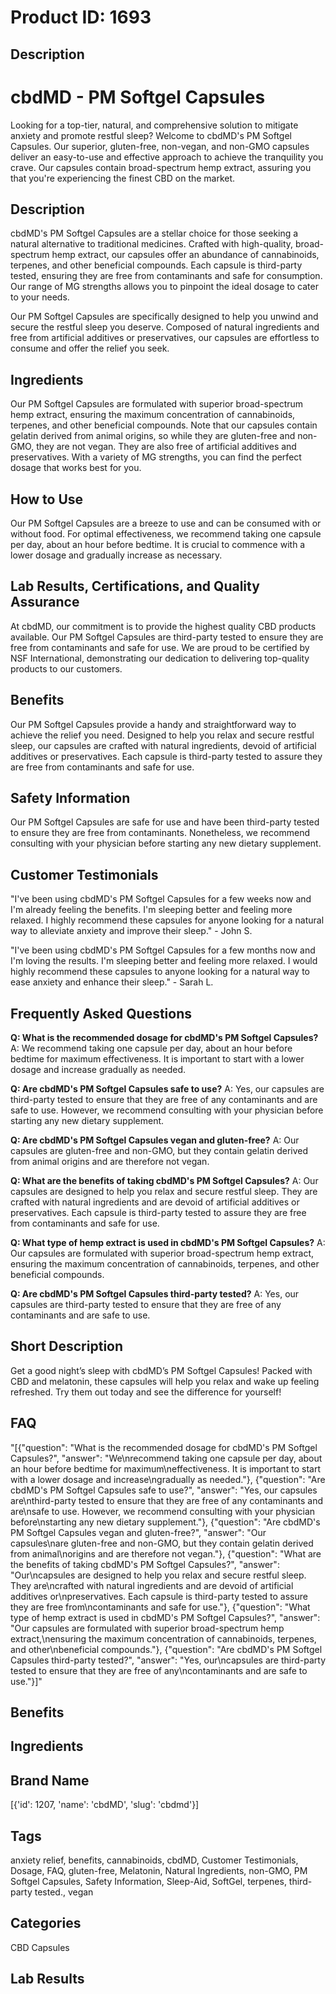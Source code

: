 # Product ID: 1693
## Description
<div class="flex flex-grow flex-col gap-3">
<div class="flex flex-col items-start gap-4 whitespace-pre-wrap break-words">
<div class="markdown prose w-full break-words dark:prose-invert dark">
<h1>cbdMD - PM Softgel Capsules</h1>
<p>Looking for a top-tier, natural, and comprehensive solution to mitigate anxiety and promote restful sleep? Welcome to cbdMD's PM Softgel Capsules. Our superior, gluten-free, non-vegan, and non-GMO capsules deliver an easy-to-use and effective approach to achieve the tranquility you crave. Our capsules contain broad-spectrum hemp extract, assuring you that you're experiencing the finest CBD on the market.</p>
<h2>Description</h2>
<p>cbdMD's PM Softgel Capsules are a stellar choice for those seeking a natural alternative to traditional medicines. Crafted with high-quality, broad-spectrum hemp extract, our capsules offer an abundance of cannabinoids, terpenes, and other beneficial compounds. Each capsule is third-party tested, ensuring they are free from contaminants and safe for consumption. Our range of MG strengths allows you to pinpoint the ideal dosage to cater to your needs.</p>
<p>Our PM Softgel Capsules are specifically designed to help you unwind and secure the restful sleep you deserve. Composed of natural ingredients and free from artificial additives or preservatives, our capsules are effortless to consume and offer the relief you seek.</p>
<h2>Ingredients</h2>
<p>Our PM Softgel Capsules are formulated with superior broad-spectrum hemp extract, ensuring the maximum concentration of cannabinoids, terpenes, and other beneficial compounds. Note that our capsules contain gelatin derived from animal origins, so while they are gluten-free and non-GMO, they are not vegan. They are also free of artificial additives and preservatives. With a variety of MG strengths, you can find the perfect dosage that works best for you.</p>
<h2>How to Use</h2>
<p>Our PM Softgel Capsules are a breeze to use and can be consumed with or without food. For optimal effectiveness, we recommend taking one capsule per day, about an hour before bedtime. It is crucial to commence with a lower dosage and gradually increase as necessary.</p>
<h2>Lab Results, Certifications, and Quality Assurance</h2>
<p>At cbdMD, our commitment is to provide the highest quality CBD products available. Our PM Softgel Capsules are third-party tested to ensure they are free from contaminants and safe for use. We are proud to be certified by NSF International, demonstrating our dedication to delivering top-quality products to our customers.</p>
<h2>Benefits</h2>
<p>Our PM Softgel Capsules provide a handy and straightforward way to achieve the relief you need. Designed to help you relax and secure restful sleep, our capsules are crafted with natural ingredients, devoid of artificial additives or preservatives. Each capsule is third-party tested to assure they are free from contaminants and safe for use.</p>
<h2>Safety Information</h2>
<p>Our PM Softgel Capsules are safe for use and have been third-party tested to ensure they are free from contaminants. Nonetheless, we recommend consulting with your physician before starting any new dietary supplement.</p>
<h2>Customer Testimonials</h2>
<p>"I've been using cbdMD's PM Softgel Capsules for a few weeks now and I'm already feeling the benefits. I'm sleeping better and feeling more relaxed. I highly recommend these capsules for anyone looking for a natural way to alleviate anxiety and improve their sleep." - John S.</p>
<p>"I've been using cbdMD's PM Softgel Capsules for a few months now and I'm loving the results. I'm sleeping better and feeling more relaxed. I would highly recommend these capsules to anyone looking for a natural way to ease anxiety and enhance their sleep." - Sarah L.</p>
<h2>Frequently Asked Questions</h2>
<p><strong>Q: What is the recommended dosage for cbdMD's PM Softgel Capsules?</strong> A: We recommend taking one capsule per day, about an hour before bedtime for maximum effectiveness. It is important to start with a lower dosage and increase gradually as needed.</p>
<p><strong>Q: Are cbdMD's PM Softgel Capsules safe to use?</strong> A: Yes, our capsules are third-party tested to ensure that they are free of any contaminants and are safe to use. However, we recommend consulting with your physician before starting any new dietary supplement.</p>
<p><strong>Q: Are cbdMD's PM Softgel Capsules vegan and gluten-free?</strong> A: Our capsules are gluten-free and non-GMO, but they contain gelatin derived from animal origins and are therefore not vegan.</p>
<p><strong>Q: What are the benefits of taking cbdMD's PM Softgel Capsules?</strong> A: Our capsules are designed to help you relax and secure restful sleep. They are crafted with natural ingredients and are devoid of artificial additives or preservatives. Each capsule is third-party tested to assure they are free from contaminants and safe for use.</p>
<p><strong>Q: What type of hemp extract is used in cbdMD's PM Softgel Capsules?</strong> A: Our capsules are formulated with superior broad-spectrum hemp extract, ensuring the maximum concentration of cannabinoids, terpenes, and other beneficial compounds.</p>
<p><strong>Q: Are cbdMD's PM Softgel Capsules third-party tested?</strong> A: Yes, our capsules are third-party tested to ensure that they are free of any contaminants and are safe to use.</p>
</div>
</div>
</div>

## Short Description
<p>Get a good night&#8217;s sleep with cbdMD&#8217;s PM Softgel Capsules! Packed with CBD and melatonin, these capsules will help you relax and wake up feeling refreshed. Try them out today and see the difference for yourself!</p>

## FAQ
"[{\"question\": \"What is the recommended dosage for cbdMD's PM Softgel Capsules?\", \"answer\": \"We\\nrecommend taking one capsule per day, about an hour before bedtime for maximum\\neffectiveness. It is important to start with a lower dosage and increase\\ngradually as needed.\"}, {\"question\": \"Are cbdMD's PM Softgel Capsules safe to use?\", \"answer\": \"Yes, our capsules are\\nthird-party tested to ensure that they are free of any contaminants and are\\nsafe to use. However, we recommend consulting with your physician before\\nstarting any new dietary supplement.\"}, {\"question\": \"Are cbdMD's PM Softgel Capsules vegan and gluten-free?\", \"answer\": \"Our capsules\\nare gluten-free and non-GMO, but they contain gelatin derived from animal\\norigins and are therefore not vegan.\"}, {\"question\": \"What are the benefits of taking cbdMD's PM Softgel Capsules?\", \"answer\": \"Our\\ncapsules are designed to help you relax and secure restful sleep. They are\\ncrafted with natural ingredients and are devoid of artificial additives or\\npreservatives. Each capsule is third-party tested to assure they are free from\\ncontaminants and safe for use.\"}, {\"question\": \"What type of hemp extract is used in cbdMD's PM Softgel Capsules?\", \"answer\": \"Our capsules are formulated with superior broad-spectrum hemp extract,\\nensuring the maximum concentration of cannabinoids, terpenes, and other\\nbeneficial compounds.\"}, {\"question\": \"Are cbdMD's PM Softgel Capsules third-party tested?\", \"answer\": \"Yes, our\\ncapsules are third-party tested to ensure that they are free of any\\ncontaminants and are safe to use.\"}]"
## Benefits

## Ingredients

## Brand Name
[{'id': 1207, 'name': 'cbdMD', 'slug': 'cbdmd'}]
## Tags
anxiety relief, benefits, cannabinoids, cbdMD, Customer Testimonials, Dosage, FAQ, gluten-free, Melatonin, Natural Ingredients, non-GMO, PM Softgel Capsules, Safety Information, Sleep-Aid, SoftGel, terpenes, third-party tested., vegan
## Categories
CBD Capsules
## Lab Results


